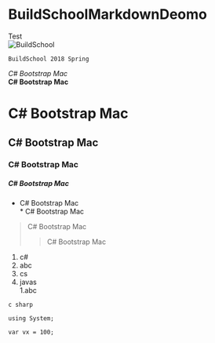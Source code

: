 # BuildSchoolMarkdownDeomo
Test  
![BuildSchool](https://upload.wikimedia.org/wikipedia/commons/thumb/f/fd/David_-_Napoleon_crossing_the_Alps_-_Malmaison2.jpg/300px-David_-_Napoleon_crossing_the_Alps_-_Malmaison2.jpg
"BuildSchool 2018")

    BuildSchool 2018 Spring 
*C# Bootstrap Mac*  
**C# Bootstrap Mac**
# C# Bootstrap Mac
## C# Bootstrap Mac
### C# Bootstrap Mac
##### C# Bootstrap Mac
* C# Bootstrap Mac  
\* C# Bootstrap Mac
>C# Bootstrap Mac
>>C# Bootstrap Mac
1. c#
2. abc
3. cs
4. javas  
  1.abc  
  ```
  c sharp
 
  using System;

  var vx = 100;
  ```
